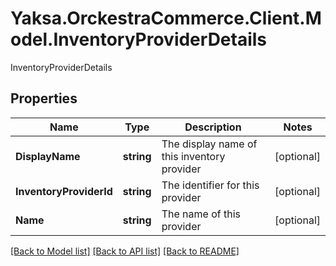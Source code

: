 # Yaksa.OrckestraCommerce.Client.Model.InventoryProviderDetails
InventoryProviderDetails

## Properties

Name | Type | Description | Notes
------------ | ------------- | ------------- | -------------
**DisplayName** | **string** | The display name of this inventory provider | [optional] 
**InventoryProviderId** | **string** | The identifier for this provider | [optional] 
**Name** | **string** | The name of this provider | [optional] 

[[Back to Model list]](../README.md#documentation-for-models) [[Back to API list]](../README.md#documentation-for-api-endpoints) [[Back to README]](../README.md)

